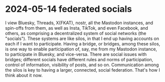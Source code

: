 # 2024-05-14 federated socials

I view Bluesky, Threads, X(FKAT), nostr, all the Mastodon instances, and spin-offs from them, as well as Insta, TikTok, and even Facebook, and others, as comprising a decentralized system of social networks (the "socials"). These systems are like silos, in that I end up having accounts on each if I want to participate. Having a bridge, or bridges, among these silos, is one way to enable participation of, say, me from my Mastodon instance, to participate in Bluesky, and vice-versa. There are social issues with bridges; different socials have different rules and norms of participation, control of information, visibility of posts, and so on. Communication among the silos is key to having a larger, connected, social federation. That's how I think about it now.
